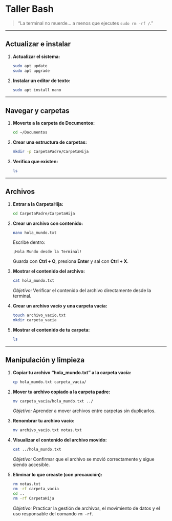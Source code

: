 # Taller Bash

> “La terminal no muerde... a menos que ejecutes `sudo rm -rf /`.”

---

## Actualizar e instalar

1. **Actualizar el sistema:**

   ```bash
   sudo apt update
   sudo apt upgrade
   ```

2. **Instalar un editor de texto:**

   ```bash
   sudo apt install nano
   ```

---

## Navegar y carpetas

1. **Moverte a la carpeta de Documentos:**

   ```bash
   cd ~/Documentos
   ```

2. **Crear una estructura de carpetas:**

   ```bash
   mkdir -p CarpetaPadre/CarpetaHija
   ```

3. **Verifica que existen:**

   ```bash
   ls
   ```

---

## Archivos

1. **Entrar a la CarpetaHija:**

   ```bash
   cd CarpetaPadre/CarpetaHija
   ```

2. **Crear un archivo con contenido:**

   ```bash
   nano hola_mundo.txt
   ```

   Escribe dentro:

   ```
   ¡Hola Mundo desde la Terminal!
   ```

   Guarda con **Ctrl + O**, presiona **Enter** y sal con **Ctrl + X**.

3. **Mostrar el contenido del archivo:**

   ```bash
   cat hola_mundo.txt
   ```

   *Objetivo:* Verificar el contenido del archivo directamente desde la terminal.

4. **Crear un archivo vacío y una carpeta vacía:**

   ```bash
   touch archivo_vacio.txt
   mkdir carpeta_vacia
   ```

5. **Mostrar el contenido de tu carpeta:**

   ```bash
   ls
   ```

---

## Manipulación y limpieza

1. **Copiar tu archivo “hola_mundo.txt” a la carpeta vacía:**

   ```bash
   cp hola_mundo.txt carpeta_vacia/
   ```

2. **Mover tu archivo copiado a la carpeta padre:**

   ```bash
   mv carpeta_vacia/hola_mundo.txt ../
   ```

   *Objetivo:* Aprender a mover archivos entre carpetas sin duplicarlos.

3. **Renombrar tu archivo vacío:**

   ```bash
   mv archivo_vacio.txt notas.txt
   ```

4. **Visualizar el contenido del archivo movido:**

   ```bash
   cat ../hola_mundo.txt
   ```

   *Objetivo:* Confirmar que el archivo se movió correctamente y sigue siendo accesible.

5. **Eliminar lo que creaste (con precaución):**

   ```bash
   rm notas.txt
   rm -rf carpeta_vacia
   cd ..
   rm -rf CarpetaHija
   ```

   *Objetivo:* Practicar la gestión de archivos, el movimiento de datos y el uso responsable del comando `rm -rf`.
